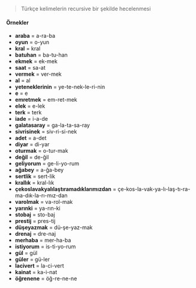 > Türkçe kelimelerin recursive bir şekilde hecelenmesi

#### Örnekler

* **araba** = a-ra-ba
* **oyun** = o-yun
* **kral** = kral
* **batuhan** = ba-tu-han
* **ekmek** = ek-mek
* **saat** = sa-at
* **vermek** = ver-mek
* **al** = al
* **yeteneklerinin** = ye-te-nek-le-ri-nin
* **e** = e
* **emretmek** = em-ret-mek
* **elek** = e-lek
* **terk** = terk
* **iade** = i-a-de
* **galatasaray** = ga-la-ta-sa-ray
* **sivrisinek** = siv-ri-si-nek
* **adet** = a-det
* **diyar** = di-yar
* **oturmak** = o-tur-mak
* **değil** = de-ğil
* **geliyorum** = ge-li-yo-rum
* **ağabey** = a-ğa-bey
* **sertlik** = sert-lik
* **krallık** = kral-lık
* **çekoslavakyalılaştıramadıklarımızdan** = çe-kos-la-vak-ya-lı-laş-tı-ra-ma-dık-la-rı-mız-dan
* **varolmak** = va-rol-mak
* **yarınki** = ya-rın-ki
* **stobaj** = sto-baj
* **prestij** = pres-tij
* **düşeyazmak** = dü-şe-yaz-mak
* **drenaj** = dre-naj
* **merhaba** = mer-ha-ba
* **istiyorum** = is-ti-yo-rum
* **gül** = gül
* **güler** = gü-ler
* **lacivert** = la-ci-vert
* **kainat** = ka-i-nat
* **öğrenene** = öğ-re-ne-ne
